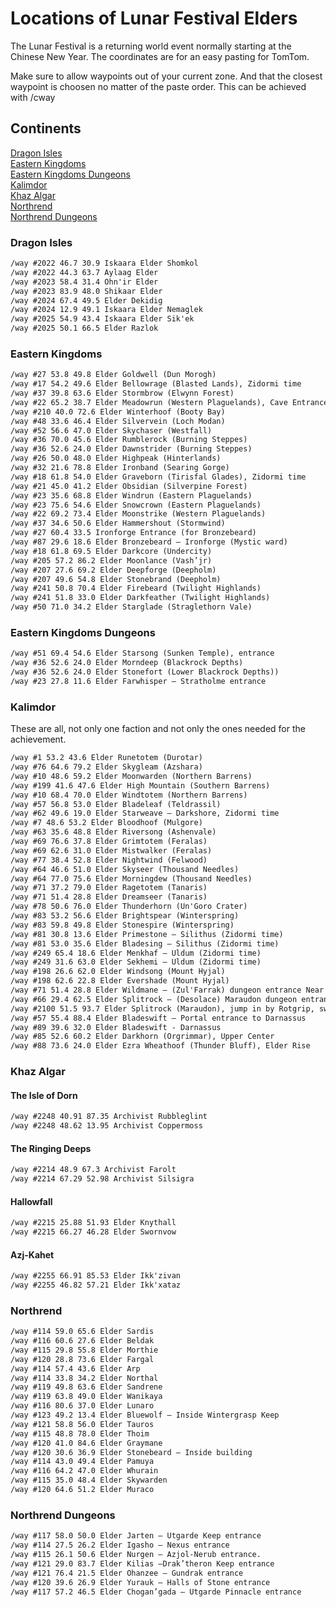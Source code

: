 # Locations of Lunar Festival Elders

The Lunar Festival is a returning world event normally starting at the Chinese New Year. The coordinates are for an easy pasting for TomTom.

Make sure to allow waypoints out of your current zone. And that the closest waypoint is choosen no matter of the paste order. This can be achieved with /cway



## Continents
[Dragon Isles](#dragonisles)  
[Eastern Kingdoms](#easternkingdoms)  
[Eastern Kingdoms Dungeons](#easternkingdomsdungeons)  
[Kalimdor](#kalimdor)  
[Khaz Algar](#khazalgar)  
[Northrend](#northrend)  
[Northrend Dungeons](#northrenddungeons)




<a name="dragonisles"/>

### Dragon Isles
</a>

```markdown
/way #2022 46.7 30.9 Iskaara Elder Shomkol
/way #2022 44.3 63.7 Aylaag Elder
/way #2023 58.4 31.4 Ohn'ir Elder
/way #2023 83.9 48.0 Shikaar Elder
/way #2024 67.4 49.5 Elder Dekidig
/way #2024 12.9 49.1 Iskaara Elder Nemaglek
/way #2025 54.9 43.4 Iskaara Elder Sik'ek
/way #2025 50.1 66.5 Elder Razlok
```

<a name="easternkingdoms"/>

### Eastern Kingdoms
</a>

```markdown
/way #27 53.8 49.8 Elder Goldwell (Dun Morogh)
/way #17 54.2 49.6 Elder Bellowrage (Blasted Lands), Zidormi time
/way #37 39.8 63.6 Elder Stormbrow (Elwynn Forest)
/way #22 65.2 38.7 Elder Meadowrun (Western Plaguelands), Cave Entrance
/way #210 40.0 72.6 Elder Winterhoof (Booty Bay)
/way #48 33.6 46.4 Elder Silvervein (Loch Modan)
/way #52 56.6 47.0 Elder Skychaser (Westfall)
/way #36 70.0 45.6 Elder Rumblerock (Burning Steppes)
/way #36 52.6 24.0 Elder Dawnstrider (Burning Steppes)
/way #26 50.0 48.0 Elder Highpeak (Hinterlands)
/way #32 21.6 78.8 Elder Ironband (Searing Gorge)
/way #18 61.8 54.0 Elder Graveborn (Tirisfal Glades), Zidormi time
/way #21 45.0 41.2 Elder Obsidian (Silverpine Forest)
/way #23 35.6 68.8 Elder Windrun (Eastern Plaguelands)
/way #23 75.6 54.6 Elder Snowcrown (Eastern Plaguelands)
/way #22 69.2 73.4 Elder Moonstrike (Western Plaguelands)
/way #37 34.6 50.6 Elder Hammershout (Stormwind)
/way #27 60.4 33.5 Ironforge Entrance (for Bronzebeard)
/way #87 29.6 18.6 Elder Bronzebeard – Ironforge (Mystic ward)
/way #18 61.8 69.5 Elder Darkcore (Undercity)
/way #205 57.2 86.2 Elder Moonlance (Vash’jr)
/way #207 27.6 69.2 Elder Deepforge (Deepholm)
/way #207 49.6 54.8 Elder Stonebrand (Deepholm)
/way #241 50.8 70.4 Elder Firebeard (Twilight Highlands)
/way #241 51.8 33.0 Elder Darkfeather (Twilight Highlands)
/way #50 71.0 34.2 Elder Starglade (Straglethorn Vale)
```

<a name="easternkingdomsdungeons"/>

### Eastern Kingdoms Dungeons
</a>

```markdown
/way #51 69.4 54.6 Elder Starsong (Sunken Temple), entrance
/way #36 52.6 24.0 Elder Morndeep (Blackrock Depths)
/way #36 52.6 24.0 Elder Stonefort (Lower Blackrock Depths))
/way #23 27.8 11.6 Elder Farwhisper – Stratholme entrance
```



<a name="kalimdor"/>

### Kalimdor
</a>

These are all, not only one faction and not only the ones needed for the achievement.

```markdown
/way #1 53.2 43.6 Elder Runetotem (Durotar)
/way #76 64.6 79.2 Elder Skygleam (Azshara)
/way #10 48.6 59.2 Elder Moonwarden (Northern Barrens)
/way #199 41.6 47.6 Elder High Mountain (Southern Barrens)
/way #10 68.4 70.0 Elder Windtotem (Northern Barrens)
/way #57 56.8 53.0 Elder Bladeleaf (Teldrassil)
/way #62 49.6 19.0 Elder Starweave – Darkshore, Zidormi time 
/way #7 48.6 53.2 Elder Bloodhoof (Mulgore)
/way #63 35.6 48.8 Elder Riversong (Ashenvale)
/way #69 76.6 37.8 Elder Grimtotem (Feralas)
/way #69 62.6 31.0 Elder Mistwalker (Feralas)
/way #77 38.4 52.8 Elder Nightwind (Felwood)
/way #64 46.6 51.0 Elder Skyseer (Thousand Needles)
/way #64 77.0 75.6 Elder Morningdew (Thousand Needles)
/way #71 37.2 79.0 Elder Ragetotem (Tanaris)
/way #71 51.4 28.8 Elder Dreamseer (Tanaris)
/way #78 50.6 76.0 Elder Thunderhorn (Un'Goro Crater)
/way #83 53.2 56.6 Elder Brightspear (Winterspring)
/way #83 59.8 49.8 Elder Stonespire (Winterspring)
/way #81 30.8 13.6 Elder Primestone – Silithus (Zidormi time)  
/way #81 53.0 35.6 Elder Bladesing – Silithus (Zidormi time)  
/way #249 65.4 18.6 Elder Menkhaf – Uldum (Zidormi time)  
/way #249 31.6 63.0 Elder Sekhemi – Uldum (Zidormi time)  
/way #198 26.6 62.0 Elder Windsong (Mount Hyjal)
/way #198 62.6 22.8 Elder Evershade (Mount Hyjal)
/way #71 51.4 28.8 Elder Wildmane – (Zul'Farrak) dungeon entrance Near Gahz'rilla 
/way #66 29.4 62.5 Elder Splitrock – (Desolace) Maraudon dungeon entrance
/way #2100 51.5 93.7 Elder Splitrock (Maraudon), jump in by Rotgrip, swim east, enter tunnel
/way #57 55.4 88.4 Elder Bladeswift – Portal entrance to Darnassus  
/way #89 39.6 32.0 Elder Bladeswift - Darnassus
/way #85 52.6 60.2 Elder Darkhorn (Orgrimmar), Upper Center
/way #88 73.6 24.0 Elder Ezra Wheathoof (Thunder Bluff), Elder Rise
```

<a name="khazalgar"/>

### Khaz Algar
</a>

#### The Isle of Dorn
```markdown
/way #2248 40.91 87.35 Archivist Rubbleglint
/way #2248 48.62 13.95 Archivist Coppermoss
```

#### The Ringing Deeps
```markdown
/way #2214 48.9 67.3 Archivist Farolt
/way #2214 67.29 52.98 Archivist Silsigra
```

#### Hallowfall
```markdown
/way #2215 25.88 51.93 Elder Knythall
/way #2215 66.27 46.28 Elder Swornvow
```

#### Azj-Kahet
```markdown
/way #2255 66.91 85.53 Elder Ikk'zivan
/way #2255 46.82 57.21 Elder Ikk'xataz
```


<a name="northrend"/>

### Northrend
</a>

```markdown
/way #114 59.0 65.6 Elder Sardis
/way #116 60.6 27.6 Elder Beldak
/way #115 29.8 55.8 Elder Morthie
/way #120 28.8 73.6 Elder Fargal
/way #114 57.4 43.6 Elder Arp
/way #114 33.8 34.2 Elder Northal
/way #119 49.8 63.6 Elder Sandrene
/way #119 63.8 49.0 Elder Wanikaya
/way #116 80.6 37.0 Elder Lunaro
/way #123 49.2 13.4 Elder Bluewolf – Inside Wintergrasp Keep
/way #121 58.8 56.0 Elder Tauros
/way #115 48.8 78.0 Elder Thoim
/way #120 41.0 84.6 Elder Graymane
/way #120 30.6 36.9 Elder Stonebeard – Inside building
/way #114 43.0 49.4 Elder Pamuya
/way #116 64.2 47.0 Elder Whurain
/way #115 35.0 48.4 Elder Skywarden
/way #120 64.6 51.2 Elder Muraco
```

<a name="northrenddungeons"/>

### Northrend Dungeons
</a>

```markdown
/way #117 58.0 50.0 Elder Jarten – Utgarde Keep entrance
/way #114 27.5 26.2 Elder Igasho – Nexus entrance
/way #115 26.1 50.6 Elder Nurgen – Azjol-Nerub entrance.
/way #121 29.0 83.7 Elder Kilias –Drak’theron Keep entrance
/way #121 76.4 21.5 Elder Ohanzee – Gundrak entrance
/way #120 39.6 26.9 Elder Yurauk – Halls of Stone entrance
/way #117 57.2 46.5 Elder Chogan’gada – Utgarde Pinnacle entrance
```